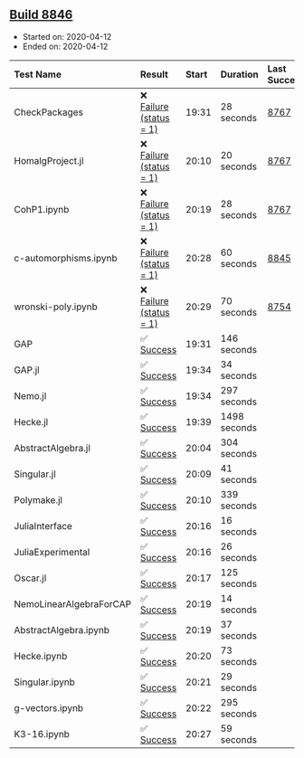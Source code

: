 ## [Build 8846](https://oscarci.mathematik.uni-kl.de/job/oscar/8846/)

* Started on: 2020-04-12
* Ended on: 2020-04-12

| Test Name    | Result | Start | Duration | Last Success | First Failure |
|:-------------|:-------|:------|:---------|:-------------|:--------------|
| CheckPackages | ❌ [Failure (status = 1)](https://oscarci.mathematik.uni-kl.de/job/oscar/8846/artifact/logs/build-8846/CheckPackages.log) | 19:31 | 28 seconds | [8767](https://oscarci.mathematik.uni-kl.de/job/oscar/8767/) | [8768](https://oscarci.mathematik.uni-kl.de/job/oscar/8768/) |
| HomalgProject.jl | ❌ [Failure (status = 1)](https://oscarci.mathematik.uni-kl.de/job/oscar/8846/artifact/logs/build-8846/HomalgProject.jl.log) | 20:10 | 20 seconds | [8767](https://oscarci.mathematik.uni-kl.de/job/oscar/8767/) | [8768](https://oscarci.mathematik.uni-kl.de/job/oscar/8768/) |
| CohP1.ipynb | ❌ [Failure (status = 1)](https://oscarci.mathematik.uni-kl.de/job/oscar/8846/artifact/logs/build-8846/CohP1.ipynb.log) | 20:19 | 28 seconds | [8767](https://oscarci.mathematik.uni-kl.de/job/oscar/8767/) | [8768](https://oscarci.mathematik.uni-kl.de/job/oscar/8768/) |
| c-automorphisms.ipynb | ❌ [Failure (status = 1)](https://oscarci.mathematik.uni-kl.de/job/oscar/8846/artifact/logs/build-8846/c-automorphisms.ipynb.log) | 20:28 | 60 seconds | [8845](https://oscarci.mathematik.uni-kl.de/job/oscar/8845/) | [8846](https://oscarci.mathematik.uni-kl.de/job/oscar/8846/) |
| wronski-poly.ipynb | ❌ [Failure (status = 1)](https://oscarci.mathematik.uni-kl.de/job/oscar/8846/artifact/logs/build-8846/wronski-poly.ipynb.log) | 20:29 | 70 seconds | [8754](https://oscarci.mathematik.uni-kl.de/job/oscar/8754/) | [8755](https://oscarci.mathematik.uni-kl.de/job/oscar/8755/) |
| GAP | ✅ [Success](https://oscarci.mathematik.uni-kl.de/job/oscar/8846/artifact/logs/build-8846/GAP.log) | 19:31 | 146 seconds |  |  |
| GAP.jl | ✅ [Success](https://oscarci.mathematik.uni-kl.de/job/oscar/8846/artifact/logs/build-8846/GAP.jl.log) | 19:34 | 34 seconds |  |  |
| Nemo.jl | ✅ [Success](https://oscarci.mathematik.uni-kl.de/job/oscar/8846/artifact/logs/build-8846/Nemo.jl.log) | 19:34 | 297 seconds |  |  |
| Hecke.jl | ✅ [Success](https://oscarci.mathematik.uni-kl.de/job/oscar/8846/artifact/logs/build-8846/Hecke.jl.log) | 19:39 | 1498 seconds |  |  |
| AbstractAlgebra.jl | ✅ [Success](https://oscarci.mathematik.uni-kl.de/job/oscar/8846/artifact/logs/build-8846/AbstractAlgebra.jl.log) | 20:04 | 304 seconds |  |  |
| Singular.jl | ✅ [Success](https://oscarci.mathematik.uni-kl.de/job/oscar/8846/artifact/logs/build-8846/Singular.jl.log) | 20:09 | 41 seconds |  |  |
| Polymake.jl | ✅ [Success](https://oscarci.mathematik.uni-kl.de/job/oscar/8846/artifact/logs/build-8846/Polymake.jl.log) | 20:10 | 339 seconds |  |  |
| JuliaInterface | ✅ [Success](https://oscarci.mathematik.uni-kl.de/job/oscar/8846/artifact/logs/build-8846/JuliaInterface.log) | 20:16 | 16 seconds |  |  |
| JuliaExperimental | ✅ [Success](https://oscarci.mathematik.uni-kl.de/job/oscar/8846/artifact/logs/build-8846/JuliaExperimental.log) | 20:16 | 26 seconds |  |  |
| Oscar.jl | ✅ [Success](https://oscarci.mathematik.uni-kl.de/job/oscar/8846/artifact/logs/build-8846/Oscar.jl.log) | 20:17 | 125 seconds |  |  |
| NemoLinearAlgebraForCAP | ✅ [Success](https://oscarci.mathematik.uni-kl.de/job/oscar/8846/artifact/logs/build-8846/NemoLinearAlgebraForCAP.log) | 20:19 | 14 seconds |  |  |
| AbstractAlgebra.ipynb | ✅ [Success](https://oscarci.mathematik.uni-kl.de/job/oscar/8846/artifact/logs/build-8846/AbstractAlgebra.ipynb.log) | 20:19 | 37 seconds |  |  |
| Hecke.ipynb | ✅ [Success](https://oscarci.mathematik.uni-kl.de/job/oscar/8846/artifact/logs/build-8846/Hecke.ipynb.log) | 20:20 | 73 seconds |  |  |
| Singular.ipynb | ✅ [Success](https://oscarci.mathematik.uni-kl.de/job/oscar/8846/artifact/logs/build-8846/Singular.ipynb.log) | 20:21 | 29 seconds |  |  |
| g-vectors.ipynb | ✅ [Success](https://oscarci.mathematik.uni-kl.de/job/oscar/8846/artifact/logs/build-8846/g-vectors.ipynb.log) | 20:22 | 295 seconds |  |  |
| K3-16.ipynb | ✅ [Success](https://oscarci.mathematik.uni-kl.de/job/oscar/8846/artifact/logs/build-8846/K3-16.ipynb.log) | 20:27 | 59 seconds |  |  |

